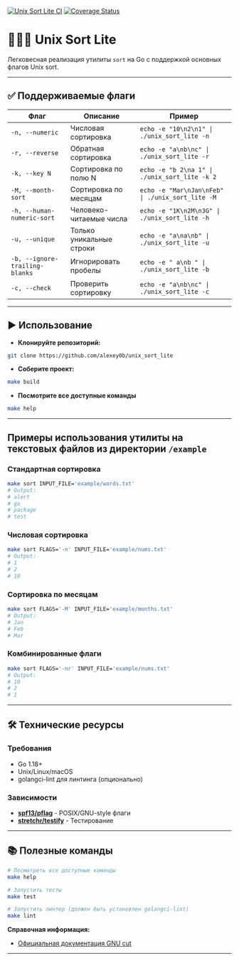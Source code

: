 [![Unix Sort Lite CI](https://github.com/alexey0b/unix_sort_lite/actions/workflows/ci.yaml/badge.svg)](https://github.com/alexey0b/unix_sort_lite/actions/workflows/ci.yaml)
[![Coverage Status](https://coveralls.io/repos/github/alexey0b/unix_sort_lite/badge.svg?branch=main)](https://coveralls.io/github/alexey0b/unix_sort_lite?branch=main)

# 🧘🏼‍♀️ Unix Sort Lite

Легковесная реализация утилиты `sort` на Go с поддержкой основных флагов Unix sort.

---

## ✅ Поддерживаемые флаги

| Флаг                           | Описание                 | Пример                                           |
| ------------------------------ | ------------------------ | ------------------------------------------------ |
| `-n, --numeric`                | Числовая сортировка      | `echo -e "10\n2\n1" \| ./unix_sort_lite -n`      |
| `-r, --reverse`                | Обратная сортировка      | `echo -e "a\nb\nc" \| ./unix_sort_lite -r`       |
| `-k, --key N`                  | Сортировка по полю N     | `echo -e "b 2\na 1" \| ./unix_sort_lite -k 2`    |
| `-M, --month-sort`             | Сортировка по месяцам    | `echo -e "Mar\nJan\nFeb" \| ./unix_sort_lite -M` |
| `-h, --human-numeric-sort`     | Человеко-читаемые числа  | `echo -e "1K\n2M\n3G" \| ./unix_sort_lite -h`    |
| `-u, --unique`                 | Только уникальные строки | `echo -e "a\na\nb" \| ./unix_sort_lite -u`       |
| `-b, --ignore-trailing-blanks` | Игнорировать пробелы     | `echo -e " a\nb " \| ./unix_sort_lite -b`        |
| `-c, --check`                  | Проверить сортировку     | `echo -e "a\nb\nc" \| ./unix_sort_lite -c`       |

---

## ▶️ Использование

- **Клонируйте репозиторий:**

```bash
git clone https://github.com/alexey0b/unix_sort_lite
```

- **Соберите проект:**

```sh
make build
```

- **Посмотрите все доступные команды**

```bash
make help
```

---

## Примеры использования утилиты на текстовых файлов из директории `/example`

### Стандартная сортировка

```bash
make sort INPUT_FILE='example/words.txt'
# Output:
# alert
# go
# package
# test
```

### Числовая сортировка

```bash
make sort FLAGS='-n' INPUT_FILE='example/nums.txt'
# Output:
# 1
# 2
# 10
```

### Сортировка по месяцам

```bash
make sort FLAGS='-M' INPUT_FILE='example/months.txt'
# Output:
# Jan
# Feb
# Mar
```

### Комбинированные флаги

```bash
make sort FLAGS='-nr' INPUT_FILE='example/nums.txt'
# Output:
# 10
# 2
# 1
```

---

## 🛠️ Технические ресурсы

### Требования

- Go 1.18+
- Unix/Linux/macOS
- golangci-lint для линтинга (опционально)

### Зависимости

- **[spf13/pflag](https://github.com/spf13/pflag)** - POSIX/GNU-style флаги
- **[stretchr/testify](https://github.com/stretchr/testify)** - Тестирование

---

## 📚 Полезные команды

```bash
# Посмотреть все доступные команды
make help

# Запустить тесты
make test

# Запустить линтер (должен быть установлен golangci-lint)
make lint 

```

**Справочная информация:**

- [Официальная документация GNU cut](https://www.gnu.org/software/coreutils/manual/html_node/sort-invocation.html#sort-invocation)

---